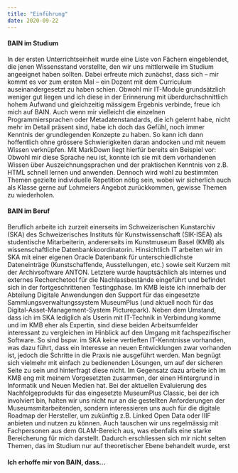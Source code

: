 ```yaml
---
title: "Einführung"
date: 2020-09-22
---
```

#### BAIN im Studium
In der ersten Unterrichtseinheit wurde eine Liste von Fächern eingeblendet, die jenen Wissensstand vorstellte, den wir uns mittlerweile im Studium angeeignet haben sollten. Dabei erfreute mich zunächst, dass sich – mir kommt es vor zum ersten Mal – ein Dozent mit dem Curriculum auseinandergesetzt zu haben schien. Obwohl mir IT-Module grundsätzlich weniger gut liegen und ich diese in der Erinnerung mit überdurchschnittlich hohem Aufwand und gleichzeitig mässigem Ergebnis verbinde, freue ich mich auf BAIN. Auch wenn mir vielleicht die einzelnen Programmiersprachen oder Metadatenstandards, die ich gelernt habe, nicht mehr im Detail präsent sind, habe ich doch das Gefühl, noch immer Kenntnis der grundlegenden Konzepte zu haben. So kann ich dann hoffentlich ohne grössere Schwierigkeiten daran andocken und mit neuem Wissen verknüpfen. Mit MarkDown liegt hierfür bereits ein Beispiel vor: Obwohl mir diese Sprache neu ist, konnte ich sie mit dem vorhandenen Wissen über Auszeichnungsprachen und der praktischen Kenntnis von z.B. HTML schnell lernen und anwenden. Dennoch wird wohl zu bestimmten Themen gezielte individuelle Repetition nötig sein, wobei wir sicherlich auch als Klasse gerne auf Lohmeiers Angebot zurückkommen, gewisse Themen zu wiederholen.


#### BAIN im Beruf
Beruflich arbeite ich zurzeit einerseits im Schweizerischen Kunstarchiv (SKA) des Schweizerisches Instituts für Kunstwissenschaft (SIK-ISEA) als studentische Mitarbeiterin, andererseits im Kunstmuseum Basel (KMB) als wissenschaftliche Datenbankkoordinatorin. Hinsichtlich IT arbeiten wir im SKA mit einer eigenen Oracle Datenbank für unterschiedlichste Dateneinträge (Kunstschaffende, Ausstellungen, etc.) sowie seit Kurzem mit der Archivsoftware ANTON. Letztere wurde hauptsächlich als internes und externes Recherchetool für die Nachlassbestände eingeführt und befindet sich in der fortgeschrittenen Testingphase. Im KMB leiste ich innerhalb der Abteilung Digitale Anwendungen den Support für das eingesetzte Sammlungsverwaltungssystem MuseumPlus (und aktuell noch für das Digital-Asset-Management-System Picturepark). Neben dem Umstand, dass ich im SKA lediglich als Userin mit IT-Technik in Verbindung komme und im KMB eher als Expertin, sind diese beiden Arbeitsumfelder interessant zu vergleichen im Hinblick auf den Umgang mit fachspezifischer Software. So sind bspw. im SKA keine vertieften IT-Kenntnisse vorhanden, was dazu führt, dass ein Interesse an neuen Entwicklungen zwar vorhanden ist, jedoch die Schritte in die Praxis nie ausgeführt werden. Man begnügt sich vielmehr mit einfach zu bedienenden Lösungen, um auf der sicheren Seite zu sein und hinterfragt diese nicht. Im Gegensatz dazu arbeite ich im KMB eng mit meinem Vorgesetzten zusammen, der einen Hintergrund in Informatik und Neuen Medien hat. Bei der aktuellen Evaluierung des Nachfolgeprodukts für das eingesetzte MuseumPlus Classic, bei der ich involviert bin, halten wir uns nicht nur an die gestellten Anforderungen der Museumsmitarbeitenden, sondern interessieren uns auch für die digitale Roadmap der Hersteller, um zukünftig z.B. Linked Open Data oder IIIF anbieten und nutzen zu können. Auch tauschen wir uns regelmässig mit Fachpersonen aus dem GLAM-Bereich aus, was ebenfalls eine starke Bereicherung für mich darstellt. Dadurch erschliessen sich mir nicht selten Themen, das im Studium nur auf theoretischer Ebene behandelt wurde, erst 


#### Ich erhoffe mir von BAIN, dass...


